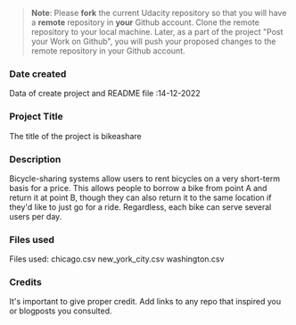 >**Note**: Please **fork** the current Udacity repository so that you will have a **remote** repository in **your** Github account. Clone the remote repository to your local machine. Later, as a part of the project "Post your Work on Github", you will push your proposed changes to the remote repository in your Github account.

### Date created
Data of create project and README file :14-12-2022

### Project Title
The title of the project is bikeashare

### Description
Bicycle-sharing systems allow users to rent bicycles on a very short-term basis for a price.
This allows people to borrow a bike from point A and return it at point B,
though they can also return it to the same location if they'd like to just go for a ride.
Regardless, each bike can serve several users per day.

### Files used
Files used:
chicago.csv
new_york_city.csv
washington.csv

### Credits
It's important to give proper credit. Add links to any repo that inspired you or blogposts you consulted.

